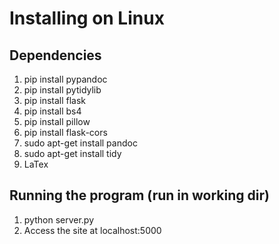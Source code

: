 # Installing on Linux

## Dependencies

1.  pip install pypandoc
2.  pip install pytidylib
3.  pip install flask
4.  pip install bs4
5.  pip install pillow
6.  pip install flask-cors
7.  sudo apt-get install pandoc
8.  sudo apt-get install tidy
9.  LaTex

## Running the program (run in working dir)

1.  python server.py
2.  Access the site at localhost:5000
